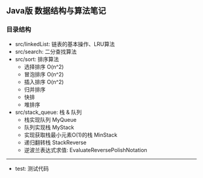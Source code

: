 ## Java版 数据结构与算法笔记

### 目录结构
- src/linkedList: 链表的基本操作、LRU算法
- src/search: 二分查找算法
- src/sort: 排序算法
  - 选择排序 O(n^2)
  - 冒泡排序 O(n^2)
  - 插入排序 O(n^2)
  - 归并排序
  - 快排
  - 堆排序
- src/stack_queue: 栈 & 队列
  - 栈实现队列 MyQueue
  - 队列实现栈 MyStack
  - 实现获取栈最小元素O(1)的栈 MinStack
  - 递归翻转栈 StackReverse
  - 逆波兰表达式求值: EvaluateReversePolishNotation
----
- test: 测试代码